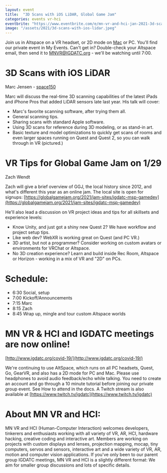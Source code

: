 ```yaml
---
layout: event
title:  "3D Scans with iOS LiDAR, Global Game Jam"
categories: events vr-hci
eventbrite: "https://www.eventbrite.com/e/mn-vr-and-hci-jan-2021-3d-scans-with-ios-lidar-global-game-jam-tickets-137844363201"
image: "/assets/2021/3d-scans-with-ios-lidar.jpeg"
---
```


Join us in Altspace on a VR headset, or 2D mode on [Mac](https://altvr.com/altspacevr-mac/) or PC.  You'll find our private event in My Events.  Can't get in?  Double-check your Altspace email, then send it to [MNVR@IGDATC.org](mnvr@igdatc.org) - we'll be watching until 7:00.

3D Scans with iOS LiDAR
=======================

Marc Jensen - [space150](https://www.space150.com/)

Marc will discuss the real-time 3D scanning capabilities of the latest iPads and iPhone Pros that added LiDAR sensors late last year.  His talk will cover:

* Marc's favorite scanning software, after trying them all.
* General scanning tips.
* Sharing scans with standard Apple software.
* Using 3D scans for reference during 3D modeling, or as stand-in art.
* Basic texture and model optimizations to quickly get scans of rooms and even larger spaces running on Quest and Quest 2, so you can walk through in VR (pictured.)

VR Tips for Global Game Jam on 1/29
===================================

Zach Wendt

Zach will give a brief overview of GGJ, the local history since 2012, and what's different this year as an online jam.  The local site is open for signups:  [https://globalgamejam.org/2021/jam-sites/igdatc-msp-gamedev](https://globalgamejam.org/2021/jam-sites/igdatc-msp-gamedev)

He'll also lead a discussion on VR project ideas and tips for all skillsets and experience levels:

* Know Unity, and just got a shiny new Quest 2?  We have workflow and project setup tips.
* Like web dev?  WebXR is working great on Quest (and PC VR.)
* 3D artist, but not a programmer?  Consider working on custom avatars or environments for VRChat or Altspace.
* No 3D creation experience?  Learn and build inside Rec Room, Altspace or Horizon - working in a mix of VR and "2D" on PCs.

Schedule:
=========

* 6:30 Social, setup
* 7:00 Kickoff/Announcements
* 7:15 Marc
* 8:15 Zach
* 8:45 Wrap up, mingle and tour custom Altspace worlds

MN VR & HCI and IGDATC meetings are now online!
===============================================

[http://www.igdatc.org/covid-19/](http://www.igdatc.org/covid-19/)

We're continuing to use AltSpace, which runs on all PC headsets, Quest, Go, GearVR, and also has a 2D mode for PC and Mac. Please use headphones to avoid audio feedback/echo while talking.  You need to create an account and go through a 10 minute tutorial before joining our private group event. See How to attend in the docs. A Twitch stream is also available at [https://www.twitch.tv/igdatc](https://www.twitch.tv/igdatc)

About MN VR and HCI:
====================
MN VR and HCI (Human-Computer Interaction) welcomes developers, tinkerers and enthusiasts working with all variety of VR, AR, HCI, hardware hacking, creative coding and interactive art. Members are working on projects with custom displays and lenses, projection mapping, mocap, tiny computers, servos and sensors, interactive art and a wide variety of VR, AR, motion and computer vision applications. If you've only been to our parent group IGDATC meetings, MN VR and HCI is a slightly different format: We aim for smaller group discussions and lots of specific details.